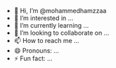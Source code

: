 - 👋 Hi, I’m @mohammedhamzzaa
- 👀 I’m interested in ...
- 🌱 I’m currently learning ...
- 💞️ I’m looking to collaborate on ...
- 📫 How to reach me ...
- 😄 Pronouns: ...
- ⚡ Fun fact: ...

<!---
mohammedhamzzaa/mohammedhamzzaa is a ✨ special ✨ repository because its `README.md` (this file) appears on your GitHub profile.
You can click the Preview link to take a look at your changes.
--->
